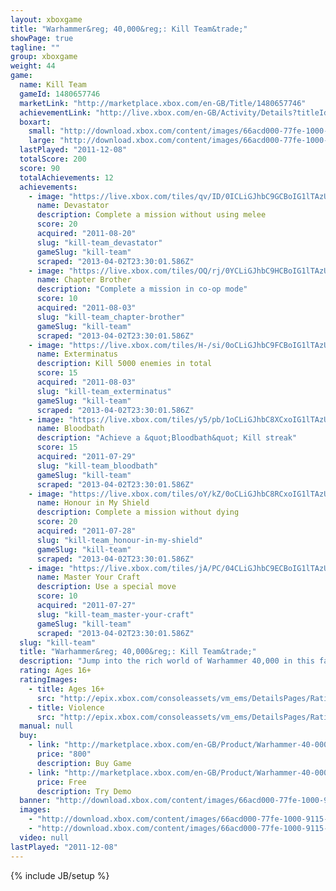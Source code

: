 ```yaml
---
layout: xboxgame
title: "Warhammer&reg; 40,000&reg;: Kill Team&trade;"
showPage: true
tagline: ""
group: xboxgame
weight: 44
game: 
  name: Kill Team
  gameId: 1480657746
  marketLink: "http://marketplace.xbox.com/en-GB/Title/1480657746"
  achievementLink: "http://live.xbox.com/en-GB/Activity/Details?titleId=1480657746"
  boxart: 
    small: "http://download.xbox.com/content/images/66acd000-77fe-1000-9115-d80258410b52/1033/boxartsm.jpg"
    large: "http://download.xbox.com/content/images/66acd000-77fe-1000-9115-d80258410b52/1033/boxartlg.jpg"
  lastPlayed: "2011-12-08"
  totalScore: 200
  score: 90
  totalAchievements: 12
  achievements: 
    - image: "https://live.xbox.com/tiles/qv/ID/0ICLiGJhbC9GCBoIG1lTAzUyL2FjaC8wLzIyAAAAAOfn5-8s8rY=.jpg"
      name: Devastator
      description: Complete a mission without using melee
      score: 20
      acquired: "2011-08-20"
      slug: "kill-team_devastator"
      gameSlug: "kill-team"
      scraped: "2013-04-02T23:30:01.586Z"
    - image: "https://live.xbox.com/tiles/OQ/rj/0YCLiGJhbC9HCBoIG1lTAzUyL2FjaC8wLzIzAAAAAOfn5-7MCiU=.jpg"
      name: Chapter Brother
      description: "Complete a mission in co-op mode"
      score: 10
      acquired: "2011-08-03"
      slug: "kill-team_chapter-brother"
      gameSlug: "kill-team"
      scraped: "2013-04-02T23:30:01.586Z"
    - image: "https://live.xbox.com/tiles/H-/si/0oCLiGJhbC9FCBoIG1lTAzUyL2FjaC8wLzIxAAAAAOfn5-0N+wM=.jpg"
      name: Exterminatus
      description: Kill 5000 enemies in total
      score: 15
      acquired: "2011-08-03"
      slug: "kill-team_exterminatus"
      gameSlug: "kill-team"
      scraped: "2013-04-02T23:30:01.586Z"
    - image: "https://live.xbox.com/tiles/y5/pb/1oCLiGJhbC8XCxoIG1lTAzUyL2FjaC8wLzFjAAAAAOfn5-l0mtc=.jpg"
      name: Bloodbath
      description: "Achieve a &quot;Bloodbath&quot; Kill streak"
      score: 15
      acquired: "2011-07-29"
      slug: "kill-team_bloodbath"
      gameSlug: "kill-team"
      scraped: "2013-04-02T23:30:01.586Z"
    - image: "https://live.xbox.com/tiles/oY/kZ/0oCLiGJhbC8RCxoIG1lTAzUyL2FjaC8wLzFlAAAAAOfn5-02ib0=.jpg"
      name: Honour in My Shield
      description: Complete a mission without dying
      score: 20
      acquired: "2011-07-28"
      slug: "kill-team_honour-in-my-shield"
      gameSlug: "kill-team"
      scraped: "2013-04-02T23:30:01.586Z"
    - image: "https://live.xbox.com/tiles/jA/PC/04CLiGJhbC9ECBoIG1lTAzUyL2FjaC8wLzIwAAAAAOfn5-ztA5A=.jpg"
      name: Master Your Craft
      description: Use a special move
      score: 10
      acquired: "2011-07-27"
      slug: "kill-team_master-your-craft"
      gameSlug: "kill-team"
      scraped: "2013-04-02T23:30:01.586Z"
  slug: "kill-team"
  title: "Warhammer&reg; 40,000&reg;: Kill Team&trade;"
  description: "Jump into the rich world of Warhammer 40,000 in this fast paced 3rd person action shooter. As one of the Emperor&apos;s Elite Space Marines you have been sent on a vital mission to assault a gigantic Ork Kroozer headed for an Imperial Forge World.  Choose your Space Marine Chapter and weapons class and commence the purging of brutal Orks and vicious Tyranids on board.  Team up to form a 2-man Kill Team in same screen co-op mode and benefit from multiple team pickups to help survive the onslaught. Reap the rewards on completing your missions by unlocking an exclusive Power Sword weapon to use in Warhammer 40,000: Space Marine!"
  rating: Ages 16+
  ratingImages: 
    - title: Ages 16+
      src: "http://epix.xbox.com/consoleassets/vm_ems/DetailsPages/RatingSystemID/14/default/Values/14004.png"
    - title: Violence
      src: "http://epix.xbox.com/consoleassets/vm_ems/DetailsPages/RatingSystemID/14/default/Descriptors/14005.png"
  manual: null
  buy: 
    - link: "http://marketplace.xbox.com/en-GB/Product/Warhammer-40-000-Kill-Team/66acd000-77fe-1000-9115-d80258410b52?purchase=1&amp;DownloadType=Game"
      price: "800"
      description: Buy Game
    - link: "http://marketplace.xbox.com/en-GB/Product/Warhammer-40-000-Kill-Team/66acd000-77fe-1000-9115-d80258410b52?purchase=1&amp;DownloadType=GameDemo"
      price: Free
      description: Try Demo
  banner: "http://download.xbox.com/content/images/66acd000-77fe-1000-9115-d80258410b52/1033/banner.png"
  images: 
    - "http://download.xbox.com/content/images/66acd000-77fe-1000-9115-d80258410b52/1033/screenlg1.jpg"
    - "http://download.xbox.com/content/images/66acd000-77fe-1000-9115-d80258410b52/1033/screenlg2.jpg"
  video: null
lastPlayed: "2011-12-08"
---
```

{% include JB/setup %}